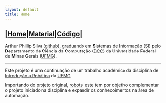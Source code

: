 ```yaml
---
layout: default
title: Home
---
```

|[Home](index.md)|[Material](parts.md)|[Código](code.md)|
---

Arthur Phillip Silva ([github](https://artphil7.github.io/)),
graduando em **S**istemas de **I**nformação ([SI](http://dcc.ufmg.br/dcc/?q=pt-br/bsi))
pelo **D**epartamento de **C**iência da **C**omputação ([DCC](http://dcc.ufmg.br/dcc/)) 
da **U**niversidade **F**ederal de **M**inas **G**erais ([UFMG](https://www.ufmg.br/)).

***

Este projeto é uma continuação de um trabalho acadêmico da disciplina de [Introdução a Robótica](http://homepages.dcc.ufmg.br/~doug/cursos/doku.php?id=cursos:introrobotica:2018-1:index) da [UFMG](https://www.ufmg.br/).

Importando do projeto original, [robots](https://github.com/artphil/robots), este tem por objetivo complementar o projeto iniciado na disciplina e expandir os conhecoimentos na área de automação.
